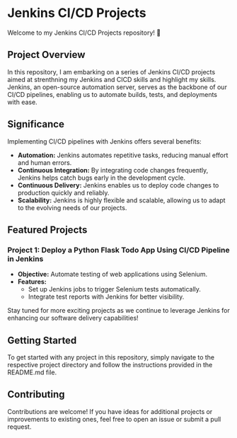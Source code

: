 # Jenkins CI/CD Projects

Welcome to my Jenkins CI/CD Projects repository! 🚀

## Project Overview

In this repository, I am embarking on a series of Jenkins CI/CD projects aimed at strenthning my Jenkins and CICD skills and highlight my skills. Jenkins, an open-source automation server, serves as the backbone of our CI/CD pipelines, enabling us to automate builds, tests, and deployments with ease.

## Significance

Implementing CI/CD pipelines with Jenkins offers several benefits:
- **Automation:** Jenkins automates repetitive tasks, reducing manual effort and human errors.
- **Continuous Integration:** By integrating code changes frequently, Jenkins helps catch bugs early in the development cycle.
- **Continuous Delivery:** Jenkins enables us to deploy code changes to production quickly and reliably.
- **Scalability:** Jenkins is highly flexible and scalable, allowing us to adapt to the evolving needs of our projects.

## Featured Projects

### Project 1: Deploy a Python Flask Todo App Using CI/CD Pipeline in Jenkins
- **Objective:** Automate testing of web applications using Selenium.
- **Features:** 
  - Set up Jenkins jobs to trigger Selenium tests automatically.
  - Integrate test reports with Jenkins for better visibility.



Stay tuned for more exciting projects as we continue to leverage Jenkins for enhancing our software delivery capabilities!

## Getting Started

To get started with any project in this repository, simply navigate to the respective project directory and follow the instructions provided in the README.md file.

## Contributing

Contributions are welcome! If you have ideas for additional projects or improvements to existing ones, feel free to open an issue or submit a pull request.


